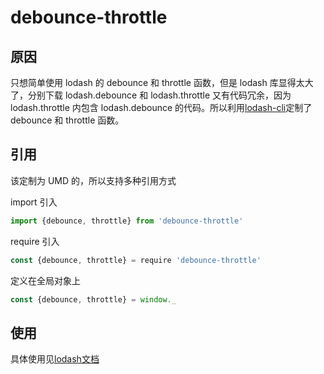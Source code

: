# debounce-throttle

## 原因
只想简单使用 lodash 的 debounce 和 throttle 函数，但是 lodash 库显得太大了，分别下载 lodash.debounce 和 lodash.throttle 又有代码冗余，因为 lodash.throttle 内包含 lodash.debounce 的代码。所以利用[lodash-cli](https://lodash.com/custom-builds)定制了 debounce 和 throttle 函数。

## 引用
该定制为 UMD 的，所以支持多种引用方式

import 引入
``` javascript
import {debounce, throttle} from 'debounce-throttle'
```

require 引入
``` javascript
const {debounce, throttle} = require 'debounce-throttle'
```

定义在全局对象上
``` javascript
const {debounce, throttle} = window._
```

## 使用
具体使用见[lodash文档](https://lodash.com/docs/4.17.4)
